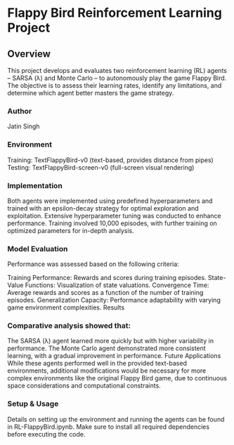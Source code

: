 # Flappy Bird Reinforcement Learning Project
## Overview
This project develops and evaluates two reinforcement learning (RL) agents – SARSA (λ) and Monte Carlo – to autonomously play the game Flappy Bird. The objective is to assess their learning rates, identify any limitations, and determine which agent better masters the game strategy.

### Author
Jatin Singh

### Environment
Training: TextFlappyBird-v0 (text-based, provides distance from pipes)
Testing: TextFlappyBird-screen-v0 (full-screen visual rendering)
### Implementation
Both agents were implemented using predefined hyperparameters and trained with an epsilon-decay strategy for optimal exploration and exploitation. Extensive hyperparameter tuning was conducted to enhance performance. Training involved 10,000 episodes, with further training on optimized parameters for in-depth analysis.

### Model Evaluation
Performance was assessed based on the following criteria:

Training Performance: Rewards and scores during training episodes.
State-Value Functions: Visualization of state valuations.
Convergence Time: Average rewards and scores as a function of the number of training episodes.
Generalization Capacity: Performance adaptability with varying game environment complexities.
Results
### Comparative analysis showed that:

The SARSA (λ) agent learned more quickly but with higher variability in performance.
The Monte Carlo agent demonstrated more consistent learning, with a gradual improvement in performance.
Future Applications
While these agents performed well in the provided text-based environments, additional modifications would be necessary for more complex environments like the original Flappy Bird game, due to continuous space considerations and computational constraints.

### Setup & Usage
Details on setting up the environment and running the agents can be found in RL-FlappyBird.ipynb. Make sure to install all required dependencies before executing the code.
